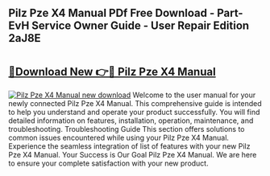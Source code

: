 ## Pilz Pze X4 Manual PDf Free Download - Part-EvH Service Owner Guide - User Repair Edition 2aJ8E

# <h2><a href="http://cf16838.oget.top/?id=Pilz+Pze+X4+Manual">🔗Download New 👉🔴 Pilz Pze X4 Manual</a></h2>

[![Pilz Pze X4 Manual new download](https://i.imgur.com/5g1atiW.png)](http://cf16838.oget.top/?id=Pilz+Pze+X4+Manual)
Welcome to the user manual for your newly connected Pilz Pze X4 Manual. This comprehensive guide is intended to help you understand and operate your product successfully. You will find detailed information on features, installation, operation, maintenance, and troubleshooting. Troubleshooting Guide This section offers solutions to common issues encountered while using your Pilz Pze X4 Manual. Experience the seamless integration of list of features with your new Pilz Pze X4 Manual. Your Success is Our Goal Pilz Pze X4 Manual. We are here to ensure your complete satisfaction with your new product.

